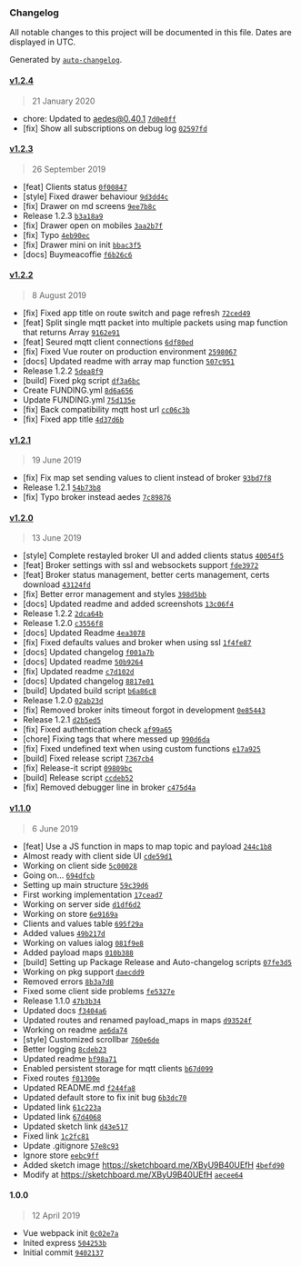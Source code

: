### Changelog

All notable changes to this project will be documented in this file. Dates are displayed in UTC.

Generated by [`auto-changelog`](https://github.com/CookPete/auto-changelog).

#### [v1.2.4](https://github.com/robertsLando/Mqtt2Mqtt/compare/v1.2.3...v1.2.4)

> 21 January 2020

- chore: Updated to aedes@0.40.1 [`7d0e0ff`](https://github.com/robertsLando/Mqtt2Mqtt/commit/7d0e0ff873a891d34900f362204a65a9544bc72b)
- [fix] Show all subscriptions on debug log [`02597fd`](https://github.com/robertsLando/Mqtt2Mqtt/commit/02597fdcb3dfe39ffd0af662258d8e0391cb88e4)

#### [v1.2.3](https://github.com/robertsLando/Mqtt2Mqtt/compare/v1.2.2...v1.2.3)

> 26 September 2019

- [feat] Clients status [`0f00847`](https://github.com/robertsLando/Mqtt2Mqtt/commit/0f0084778c966f5cc0ca9f321bdb30989046ae89)
- [style] Fixed drawer behaviour [`9d3dd4c`](https://github.com/robertsLando/Mqtt2Mqtt/commit/9d3dd4cb7cef22adf562c22fd4c46e7600f013c7)
- [fix] Drawer on md screens [`9ee7b8c`](https://github.com/robertsLando/Mqtt2Mqtt/commit/9ee7b8c912a1b7000462f56a0d5fa98939476426)
- Release 1.2.3 [`b3a18a9`](https://github.com/robertsLando/Mqtt2Mqtt/commit/b3a18a95e06c709d0e0cc494bc12f3f10c5b85c9)
- [fix] Drawer open on mobiles [`3aa2b7f`](https://github.com/robertsLando/Mqtt2Mqtt/commit/3aa2b7fccf7769d88bfab02108eab68dff6fc896)
- [fix] Typo [`4eb90ec`](https://github.com/robertsLando/Mqtt2Mqtt/commit/4eb90ec7e6a0852b4ea4d6ac4499caa621db1262)
- [fix] Drawer mini on init [`bbac3f5`](https://github.com/robertsLando/Mqtt2Mqtt/commit/bbac3f56ab973980164cdc616eba4a620fe294b3)
- [docs] Buymeacoffie [`f6b26c6`](https://github.com/robertsLando/Mqtt2Mqtt/commit/f6b26c6faaff24becb1d3297d8570e05b77fd7d4)

#### [v1.2.2](https://github.com/robertsLando/Mqtt2Mqtt/compare/v1.2.1...v1.2.2)

> 8 August 2019

- [fix] Fixed app title on route switch and page refresh [`72ced49`](https://github.com/robertsLando/Mqtt2Mqtt/commit/72ced49d37d0c9d48fb24af4ed289ca283e7ec37)
- [feat] Split single mqtt packet into multiple packets using map function that returns Array [`9162e91`](https://github.com/robertsLando/Mqtt2Mqtt/commit/9162e918d520dc82ba50db11f09bc8dfa895f17e)
- [feat] Seured mqtt client connections [`6df80ed`](https://github.com/robertsLando/Mqtt2Mqtt/commit/6df80ed547a85cefc60e788d43a3e4d08fb04255)
- [fix] Fixed Vue router on production environment [`2598067`](https://github.com/robertsLando/Mqtt2Mqtt/commit/259806757d32d55f32141ef2b549530779d6690d)
- [docs] Updated readme with array map function [`507c951`](https://github.com/robertsLando/Mqtt2Mqtt/commit/507c9518dcb94adc3c75e852afe81600a94273bd)
- Release 1.2.2 [`5dea8f9`](https://github.com/robertsLando/Mqtt2Mqtt/commit/5dea8f91c5cb4c023171a443cd61f4f706d5523d)
- [build] Fixed pkg script [`df3a6bc`](https://github.com/robertsLando/Mqtt2Mqtt/commit/df3a6bcb7bd6c8789f2e3cd95f57496733664e2f)
- Create FUNDING.yml [`8d6a656`](https://github.com/robertsLando/Mqtt2Mqtt/commit/8d6a65647380de4db4ec44f1abc406b6fce2a30b)
- Update FUNDING.yml [`75d135e`](https://github.com/robertsLando/Mqtt2Mqtt/commit/75d135e0abf068010e73b25287c3d9edad146bf1)
- [fix] Back compatibility mqtt host url [`cc06c3b`](https://github.com/robertsLando/Mqtt2Mqtt/commit/cc06c3b239998002933839a74cc963dd18d923eb)
- [fix] Fixed app title [`4d37d6b`](https://github.com/robertsLando/Mqtt2Mqtt/commit/4d37d6b8972da5590d8f39e5c405976a683606d8)

#### [v1.2.1](https://github.com/robertsLando/Mqtt2Mqtt/compare/v1.2.0...v1.2.1)

> 19 June 2019

- [fix] Fix map set sending values to client instead of broker [`93bd7f8`](https://github.com/robertsLando/Mqtt2Mqtt/commit/93bd7f84d184dfbad60b6cf8a56de87ba3152629)
- Release 1.2.1 [`54b73b8`](https://github.com/robertsLando/Mqtt2Mqtt/commit/54b73b830a6e8bf0670a44cbf5d18edc862b7d6f)
- [fix] Typo broker instead aedes [`7c89876`](https://github.com/robertsLando/Mqtt2Mqtt/commit/7c89876cd7a41b814532727eb50e18767427eaf1)

#### [v1.2.0](https://github.com/robertsLando/Mqtt2Mqtt/compare/v1.1.0...v1.2.0)

> 13 June 2019

- [style] Complete restayled broker UI and added clients status [`40054f5`](https://github.com/robertsLando/Mqtt2Mqtt/commit/40054f5466787ecdb52a2cb18dd23e40228e2b9e)
- [feat] Broker settings with ssl and websockets support [`fde3972`](https://github.com/robertsLando/Mqtt2Mqtt/commit/fde3972f04f22add8b56ba2bb6962fc6db65f1ad)
- [feat] Broker status management, better certs management, certs download [`43124fd`](https://github.com/robertsLando/Mqtt2Mqtt/commit/43124fdab92a2e03674969b4e7099c1117643d4d)
- [fix] Better error management and styles [`398d5bb`](https://github.com/robertsLando/Mqtt2Mqtt/commit/398d5bb116488862348074863b7ba67b068fcb3c)
- [docs] Updated readme and added screenshots [`13c06f4`](https://github.com/robertsLando/Mqtt2Mqtt/commit/13c06f424f0840159ec63517df684eaa360514fe)
- Release 1.2.2 [`2dca64b`](https://github.com/robertsLando/Mqtt2Mqtt/commit/2dca64b91160a20cd94fadf8a3f12964c98d219a)
- Release 1.2.0 [`c3556f8`](https://github.com/robertsLando/Mqtt2Mqtt/commit/c3556f86c0d38f1ad85ea046638e7e40f980b6f3)
- [docs] Updated Readme [`4ea3078`](https://github.com/robertsLando/Mqtt2Mqtt/commit/4ea3078547fff523272ab4fe922a441957971679)
- [fix] Fixed defaults values and broker when using ssl [`1f4fe87`](https://github.com/robertsLando/Mqtt2Mqtt/commit/1f4fe87e1db094503e294f35e69500d9b0986dbe)
- [docs] Updated changelog [`f001a7b`](https://github.com/robertsLando/Mqtt2Mqtt/commit/f001a7b09ba34241d298b31e6f4277c3acef5c86)
- [docs] Updated readme [`50b9264`](https://github.com/robertsLando/Mqtt2Mqtt/commit/50b92644fffb23a7dba071219623f98b17e75086)
- [fix] Updated readme [`c7d102d`](https://github.com/robertsLando/Mqtt2Mqtt/commit/c7d102dbcd218168e9db6d4f7f4a7059c1006abd)
- [docs] Updated changelog [`8817e01`](https://github.com/robertsLando/Mqtt2Mqtt/commit/8817e01e3f26872954f7a4f5dc67504bf4cc56d5)
- [build] Updated build script [`b6a86c8`](https://github.com/robertsLando/Mqtt2Mqtt/commit/b6a86c8057d5b7da95b133815c9d57a9ab4de005)
- Release 1.2.0 [`02ab23d`](https://github.com/robertsLando/Mqtt2Mqtt/commit/02ab23d57a2e875a2b4e4f7da3d7fc28145fcf4b)
- [fix] Removed broker inits timeout forgot in development [`0e85443`](https://github.com/robertsLando/Mqtt2Mqtt/commit/0e85443c7c894c2a16ede3c5c2469453a570190b)
- Release 1.2.1 [`d2b5ed5`](https://github.com/robertsLando/Mqtt2Mqtt/commit/d2b5ed5761c263fa46757ccac7f875a9e59f6d03)
- [fix] Fixed authentication check [`af99a65`](https://github.com/robertsLando/Mqtt2Mqtt/commit/af99a65c3c029fd2f1a67313c70c1d170528301c)
- [chore] Fixing tags that where messed up [`990d6da`](https://github.com/robertsLando/Mqtt2Mqtt/commit/990d6dafa92aa434e981fc3bcecbf922bc22284e)
- [fix] Fixed undefined text when using custom functions [`e17a925`](https://github.com/robertsLando/Mqtt2Mqtt/commit/e17a925987966cbfc012f609b4cc322e91597f46)
- [build] Fixed release script [`7367cb4`](https://github.com/robertsLando/Mqtt2Mqtt/commit/7367cb478ba7f4142206668c3bd4cbd3904d0d3c)
- [fix] Release-it script [`09809bc`](https://github.com/robertsLando/Mqtt2Mqtt/commit/09809bcee9a748cc393c7325740f3f92908f4bfc)
- [build] Release script [`ccdeb52`](https://github.com/robertsLando/Mqtt2Mqtt/commit/ccdeb5217cfcf8db5f1b2661dddd8a1ec83bc15a)
- [fix] Removed debugger line in broker [`c475d4a`](https://github.com/robertsLando/Mqtt2Mqtt/commit/c475d4a112446648b4fd31b2a2005935de98c5a8)

#### [v1.1.0](https://github.com/robertsLando/Mqtt2Mqtt/compare/1.0.0...v1.1.0)

> 6 June 2019

- [feat] Use a JS function in maps to map topic and payload [`244c1b8`](https://github.com/robertsLando/Mqtt2Mqtt/commit/244c1b8c0f2d20d8f3f491b18717305a29cda743)
- Almost ready with client side UI [`cde59d1`](https://github.com/robertsLando/Mqtt2Mqtt/commit/cde59d186f52be9c3505da88b754077579e14881)
- Working on client side [`5c00028`](https://github.com/robertsLando/Mqtt2Mqtt/commit/5c0002806df6d2e8ae4a5502a75069f122bcfbef)
- Going on... [`694dfcb`](https://github.com/robertsLando/Mqtt2Mqtt/commit/694dfcb40528e07252904d17e8df4d34bfd51a9a)
- Setting up main structure [`59c39d6`](https://github.com/robertsLando/Mqtt2Mqtt/commit/59c39d63f74e705ff39c802debf0f530ae2f66a8)
- First working implementation [`17cead7`](https://github.com/robertsLando/Mqtt2Mqtt/commit/17cead7368eeb56a363f2ab0a3ab786efa7a2e16)
- Working on server side [`d1df6d2`](https://github.com/robertsLando/Mqtt2Mqtt/commit/d1df6d2b45e9370653ac5aa59f21ef27d0c34764)
- Working on store [`6e9169a`](https://github.com/robertsLando/Mqtt2Mqtt/commit/6e9169ad297036b19dad961c38359964204191d4)
- Clients and values table [`695f29a`](https://github.com/robertsLando/Mqtt2Mqtt/commit/695f29a684cc3551fe492585677d4a9950bd1482)
- Added values [`49b217d`](https://github.com/robertsLando/Mqtt2Mqtt/commit/49b217d99373d8a6961806254cd09f1f1dad9bff)
- Working on values ialog [`081f9e8`](https://github.com/robertsLando/Mqtt2Mqtt/commit/081f9e81291ff45f02b20f01f5b63432124aac23)
- Added payload maps [`010b388`](https://github.com/robertsLando/Mqtt2Mqtt/commit/010b388bb6de35ded78668a83fa608d76be663d8)
- [build] Setting up Package Release and Auto-changelog scripts [`07fe3d5`](https://github.com/robertsLando/Mqtt2Mqtt/commit/07fe3d595bac3532a2af88aed5a6044ba647bdfd)
- Working on pkg support [`daecdd9`](https://github.com/robertsLando/Mqtt2Mqtt/commit/daecdd92d887aa1f2b370cb6ab8d42dbdaec56fe)
- Removed errors [`8b3a7d8`](https://github.com/robertsLando/Mqtt2Mqtt/commit/8b3a7d883f8f9ab21dd286c5f485753d1b348dec)
- Fixed some client side problems [`fe5327e`](https://github.com/robertsLando/Mqtt2Mqtt/commit/fe5327e160d5f141a7270889da73de9a6e77641b)
- Release 1.1.0 [`47b3b34`](https://github.com/robertsLando/Mqtt2Mqtt/commit/47b3b34ae6642fdfda74d0197b25bba640f2c1fb)
- Updated docs [`f3404a6`](https://github.com/robertsLando/Mqtt2Mqtt/commit/f3404a6d1ee6314037bcbde69b01f1b1d235dd4b)
- Updated routes and renamed payload_maps in maps [`d93524f`](https://github.com/robertsLando/Mqtt2Mqtt/commit/d93524f8b17d9de211d1a89988d4e3810d0fd4fe)
- Working on readme [`ae6da74`](https://github.com/robertsLando/Mqtt2Mqtt/commit/ae6da744a739cec82ec303e1983fd0ebde96f58b)
- [style] Customized scrollbar [`760e6de`](https://github.com/robertsLando/Mqtt2Mqtt/commit/760e6de1215f3d161677707909d78994a23cab39)
- Better logging [`8cdeb23`](https://github.com/robertsLando/Mqtt2Mqtt/commit/8cdeb237d4f388ef248e587cccd73caec47ffe82)
- Updated readme [`bf98a71`](https://github.com/robertsLando/Mqtt2Mqtt/commit/bf98a71a5ab9bebe0ec80eaa83b14b4066b6955f)
- Enabled persistent storage for mqtt clients [`b67d099`](https://github.com/robertsLando/Mqtt2Mqtt/commit/b67d0999f740bf282d7d0b0d277f0c23e9e88c43)
- Fixed routes [`f01300e`](https://github.com/robertsLando/Mqtt2Mqtt/commit/f01300ea6d45c9babb9a953d044223c502dc866e)
- Updated README.md [`f244fa8`](https://github.com/robertsLando/Mqtt2Mqtt/commit/f244fa88b4ddb339c9c37466ac56cfa3419f86cc)
- Updated default store to fix init bug [`6b3dc70`](https://github.com/robertsLando/Mqtt2Mqtt/commit/6b3dc7051e69cfb6a2a9f9f7aad64e8e1931c03d)
- Updated link [`61c223a`](https://github.com/robertsLando/Mqtt2Mqtt/commit/61c223aaa43f1c8bbc8409692df3fe5a106cee12)
- Updated link [`67d4068`](https://github.com/robertsLando/Mqtt2Mqtt/commit/67d4068bfd5616ea196521cb2bd67947dfa41afa)
- Updated sketch link [`d43e517`](https://github.com/robertsLando/Mqtt2Mqtt/commit/d43e5179d2a898d5ea05f4c0f4c9a17f0b73d9a3)
- Fixed link [`1c2fc81`](https://github.com/robertsLando/Mqtt2Mqtt/commit/1c2fc8175f0afa8641737d71e680fb17b6ca54d6)
- Update .gitignore [`57e8c93`](https://github.com/robertsLando/Mqtt2Mqtt/commit/57e8c93d3099f870d957369a25a2b5eeadfb63c8)
- Ignore store [`eebc9ff`](https://github.com/robertsLando/Mqtt2Mqtt/commit/eebc9ff5f10c4c2d61b1efd0f8206a246e0690d1)
- Added sketch image https://sketchboard.me/XByU9B40UEfH [`4befd90`](https://github.com/robertsLando/Mqtt2Mqtt/commit/4befd90e2220f2ec1a76fd036387fce95c8e208b)
- Modify at https://sketchboard.me/XByU9B40UEfH [`aecee64`](https://github.com/robertsLando/Mqtt2Mqtt/commit/aecee6415272d61d1a12a283a07826c8de82bb75)

#### 1.0.0

> 12 April 2019

- Vue webpack init [`0c02e7a`](https://github.com/robertsLando/Mqtt2Mqtt/commit/0c02e7ae5fd2a56f16c5bdfffafeeabbb2da90e8)
- Inited express [`504253b`](https://github.com/robertsLando/Mqtt2Mqtt/commit/504253b43eef5e0a9168308e7a74d61ebc1dd7d6)
- Initial commit [`9402137`](https://github.com/robertsLando/Mqtt2Mqtt/commit/9402137c017b599058b615d67e73dc16468c68a7)
